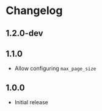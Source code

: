 # Changelog

## 1.2.0-dev

## 1.1.0

* Allow configuring `max_page_size`

## 1.0.0

* Initial release
